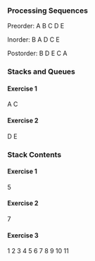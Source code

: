 ### Processing Sequences

Preorder:
A B C D E

Inorder:
B A D C E

Postorder:
B D E C A

### Stacks and Queues

#### Exercise 1
A C

#### Exercise 2
D E

### Stack Contents

#### Exercise 1
5

#### Exercise 2
7

#### Exercise 3
1 2 3 4 5 6 7 8 9 10 11
